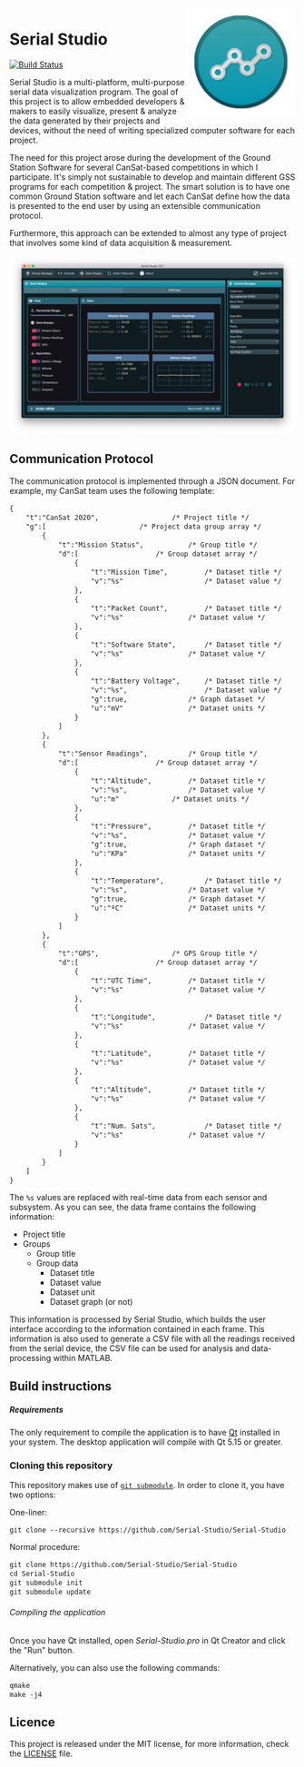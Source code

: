 <a href="#">
    <img width="192px" height="192px" src="doc/icon.png" align="right" />
</a>

# Serial Studio

[![Build Status](https://travis-ci.org/Serial-Studio/Serial-Studio.svg?branch=master)](https://travis-ci.org/Serial-Studio/Serial-Studio)

Serial Studio is a multi-platform, multi-purpose serial data visualization program. The goal of this project is to allow embedded developers & makers to easily visualize, present & analyze the data generated by their projects and devices, without the need of writing specialized computer software for each project.

The need for this project arose during the development of the Ground Station Software for several CanSat-based competitions in which I participate. It's simply not sustainable to develop and maintain different GSS programs for each competition & project. The smart solution is to have one common Ground Station software and let each CanSat define how the data is presented to the end user by using an extensible communication protocol.

Furthermore, this approach can be extended to almost any type of project that involves some kind of data acquisition & measurement.

![Screenshot](doc/screenshot.png)

## Communication Protocol

The communication protocol is implemented through a JSON document. For example, my CanSat team uses the following template:

```
{
    "t":"CanSat 2020",					/* Project title */
    "g":[						/* Project data group array */
        {
            "t":"Mission Status",			/* Group title */
            "d":[					/* Group dataset array */
                {
                    "t":"Mission Time",			/* Dataset title */
                    "v":"%s"			        /* Dataset value */
                },
                {
                    "t":"Packet Count",			/* Dataset title */
                    "v":"%s"				/* Dataset value */
                },
                {
                    "t":"Software State",		/* Dataset title */
                    "v":"%s"				/* Dataset value */
                },
                {
                    "t":"Battery Voltage",		/* Dataset title */
                    "v":"%s",			        /* Dataset value */
                    "g":true,				/* Graph dataset */
                    "u":"mV"				/* Dataset units */
                }
            ]
        },
        {
            "t":"Sensor Readings",			/* Group title */
            "d":[					/* Group dataset array */
                {	
                    "t":"Altitude",			/* Dataset title */
                    "v":"%s",				/* Dataset value */
                    "u":"m"				/* Dataset units */
                },
                {
                    "t":"Pressure",			/* Dataset title */
                    "v":"%s",				/* Dataset value */
                    "g":true,				/* Graph dataset */
                    "u":"KPa"				/* Dataset units */
                },
                {
                    "t":"Temperature",			/* Dataset title */
                    "v":"%s",				/* Dataset value */
                    "g":true,				/* Graph dataset */
                    "u":"ºC"				/* Dataset units */
                }
            ]
        },
        {
            "t":"GPS",					/* GPS Group title */
            "d":[					/* Group dataset array */
                {
                    "t":"UTC Time",			/* Dataset title */
                    "v":"%s"				/* Dataset value */
                },
                {
                    "t":"Longitude",			/* Dataset title */
                    "v":"%s"				/* Dataset value */
                },
                {
                    "t":"Latitude",			/* Dataset title */
                    "v":"%s"				/* Dataset value */
                },
                {
                    "t":"Altitude",			/* Dataset title */
                    "v":"%s"				/* Dataset value */
                },
                {
                    "t":"Num. Sats",			/* Dataset title */
                    "v":"%s"				/* Dataset value */
                }
            ]
        }
    ]
}
```
    
The `%s` values are replaced with real-time data from each sensor and subsystem. As you can see, the data frame contains the following information:

- Project title
- Groups
  - Group title
  - Group data
    - Dataset title
    - Dataset value
    - Dataset unit
    - Dataset graph (or not)
    
This information is processed by Serial Studio, which builds the user interface according to the information contained in each frame. This information is also used to generate a CSV file with all the readings received from the serial device, the CSV file can be used for analysis and data-processing within MATLAB.

## Build instructions

##### Requirements

The only requirement to compile the application is to have [Qt](http://www.qt.io/download-open-source/) installed in your system. The desktop application will compile with Qt 5.15 or greater.

### Cloning this repository

This repository makes use of [`git submodule`](https://git-scm.com/docs/git-submodule). In order to clone it, you have two options:

One-liner:

    git clone --recursive https://github.com/Serial-Studio/Serial-Studio

Normal procedure:

    git clone https://github.com/Serial-Studio/Serial-Studio
    cd Serial-Studio
    git submodule init
    git submodule update
    
###### Compiling the application

Once you have Qt installed, open *Serial-Studio.pro* in Qt Creator and click the "Run" button.

Alternatively, you can also use the following commands:

	qmake
	make -j4

## Licence

This project is released under the MIT license, for more information, check the [LICENSE](LICENSE.md) file.



